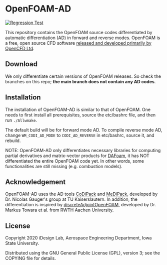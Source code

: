 OpenFOAM-AD
===========

[![Regression Test](https://github.com/DAFoam/OpenFOAM-AD/actions/workflows/reg_tests.yml/badge.svg)](https://github.com/DAFoam/OpenFOAM-AD/actions/workflows/reg_tests.yml)

This repository contains the OpenFOAM source codes differentiated by automatic differentiation (AD) in forward and reverse modes. OpenFOAM is a free, open source CFD software [released and developed primarily by OpenCFD Ltd](http://www.openfoam.com).

Download
--------

We only differentiate certain versions of OpenFOAM releases. So check the branches on this repo; **the main branch does not contain any AD codes**.

Installation
------------

The installation of OpenFOAM-AD is similar to that of OpenFOAM. One needs to first install all prerequisites, source the etc/bashrc file, and then run `./Allwmake`.

The default build will be for forward mode AD. To compile reverse mode AD, change `WM_CODI_AD_MODE` to `CODI_AD_REVERSE` in etc/bashrc, source it, and rebuild.

NOTE: OpenFOAM-AD only differentiates necessary libraries for computing partial derivatives and matrix-vector products for [DAFoam](https://dafoam.github.io), it has NOT differentiated the entire OpenFOAM code yet. In other words, some functionalities are still missing (e.g. combustion models).

Acknowledgement
---------------

OpenFOAM-AD uses the AD tools [CoDiPack](https://github.com/scicompkl/codipack) and [MeDiPack](https://github.com/scicompkl/medipack), developed by Dr. Nicolas Gauger's group at TU Kaiserslautern. In addition, the differentiation is inspired by [discreteAdjointOpenFOAM](https://www.stce.rwth-aachen.de/research/software/discreteadjointopenfoam), developed by Dr. Markus Towara et al. from RWTH Aachen University.

License
-------

Copyright 2020 iDesign Lab, Aerospace Engineering Department, Iowa State University.

Distributed using the GNU General Public License (GPL), version 3; see the COPYING file for details.
